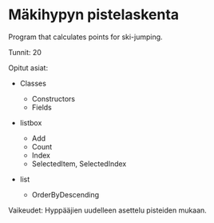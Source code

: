 ﻿# Mäkihypyn pistelaskenta
Program that calculates points for ski-jumping.


Tunnit: 20

Opitut asiat:
- Classes
	- Constructors
	- Fields

- listbox
	- Add
	- Count
	- Index
	- SelectedItem, SelectedIndex
- list
	- OrderByDescending

Vaikeudet: Hyppääjien uudelleen asettelu pisteiden mukaan.

